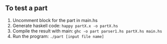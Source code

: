## To test a part
1. Uncomment block for the part in main.hs
2. Generate haskell code: ```happy partX.x -o partX.hs```
3. Compile the result with main: ```ghc -o part parser1.hs partX.hs main.hs```
4. Run the program: ```./part [input file name]```